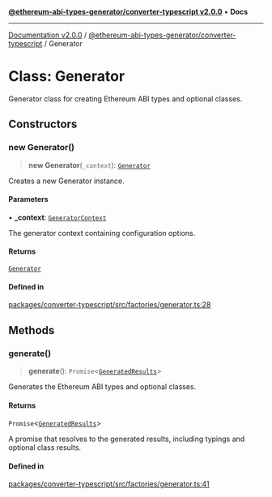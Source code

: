 [**@ethereum-abi-types-generator/converter-typescript v2.0.0**](../README.md) • **Docs**

***

[Documentation v2.0.0](../../../packages.md) / [@ethereum-abi-types-generator/converter-typescript](../README.md) / Generator

# Class: Generator

Generator class for creating Ethereum ABI types and optional classes.

## Constructors

### new Generator()

> **new Generator**(`_context`): [`Generator`](Generator.md)

Creates a new Generator instance.

#### Parameters

• **\_context**: [`GeneratorContext`](../../types/type-aliases/GeneratorContext.md)

The generator context containing configuration options.

#### Returns

[`Generator`](Generator.md)

#### Defined in

[packages/converter-typescript/src/factories/generator.ts:28](https://github.com/niZmosis/ethereum-abi-types-generator/blob/b8e282ea584f52118722e9d563db502ef3e0aa75/packages/converter-typescript/src/factories/generator.ts#L28)

## Methods

### generate()

> **generate**(): `Promise`\<[`GeneratedResults`](../../types/type-aliases/GeneratedResults.md)\>

Generates the Ethereum ABI types and optional classes.

#### Returns

`Promise`\<[`GeneratedResults`](../../types/type-aliases/GeneratedResults.md)\>

A promise that resolves to the generated results, including typings and optional class results.

#### Defined in

[packages/converter-typescript/src/factories/generator.ts:41](https://github.com/niZmosis/ethereum-abi-types-generator/blob/b8e282ea584f52118722e9d563db502ef3e0aa75/packages/converter-typescript/src/factories/generator.ts#L41)
